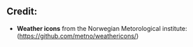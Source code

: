 ## Credit:

- **Weather icons** from the Norwegian Metorological institute: (https://github.com/metno/weathericons/)
